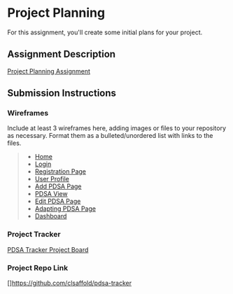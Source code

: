 # Project Planning
For this assignment, you'll create some initial plans for your project.

## Assignment Description
[Project Planning Assignment](https://education.launchcode.org/liftoff/modules/assignments/project-planning)

## Submission Instructions

### Wireframes

Include at least 3 wireframes here, adding images or files to your repository as necessary. Format them as a bulleted/unordered list with links to the files.

>- [Home](1Home.png)<br />
>- [Login](2Login.png)<br />
>- [Registration Page](3Register.png)<br />
>- [User Profile](4UserProfile.png)<br />
>- [Add PDSA Page](5AddPDSA.png)<br />
>- [PDSA View](6ViewPDSA.png)<br />
>- [Edit PDSA Page](7EditPDSA.png)<br />
>- [Adapting PDSA Page](8AdaptPDSA.png)<br />
>- [Dashboard](9Dashboard.png)<br />

### Project Tracker

[PDSA Tracker Project Board](https://trello.com/b/eulg84Wd/cecilia-liftoff-project-board)

### Project Repo Link

[]https://github.com/clsaffold/pdsa-tracker
